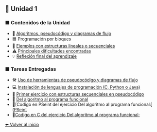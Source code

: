 ## 🧩 Unidad 1

### ■ Contenidos de la Unidad
- 📝 [Algoritmos, pseudocódigo y diagramas de flujo](Algoritmos.md)
- 🟦 [Programación por bloques](bloques.md)
- 🔹 [Ejemplos con estructuras lineales o secuenciales](Ejemplos.md)
- ⚠️ [Principales dificultades encontradas](dificultades.md)
- 💡 [Reflexión final del aprendizaje](reflexion.md)

### ■ Tareas Entregadas
- 🛠️ [Uso de herramientas de pseudocódigo y diagramas de flujo](MOSCOL_CASTILLO_JOAQUINEMILIO_AA1.pdf)
- 💻 [Instalación de lenguajes de programación (C, Python o Java)](MOSCOL_CASTILLO_JOAQUINEMILIO_AA2.pdf)
- 🚀 [Primer ejercicio con estructuras secuenciales en pseudocódigo](MOSCOL_CASTILLO_JOAQUINEMILIO_PL1.pdf)
- 🔄 [Del algoritmo al programa funcional](MOSCOL_CASTILLO_JOAQUINEMILIO_APE1.pdf)
- 🔹[Codigo en PSeint del ejercicio Del algoritmo al programa funcional:]([PSeint](https://github.com/joaquinmoscol-netizen/Portafolio-de-Teoria-de-la-Programacion/blob/main/Nota%203er%20Certamen%20PSeint.psc)
- 🔹[Codigo en C del ejercicio Del algoritmo al programa funcional:](https://github.com/joaquinmoscol-netizen/Portafolio-de-Teoria-de-la-Programacion/blob/main/Nota%203er%20Certamen%20C%2B%2B.cpp)   


[⬅️ Volver al inicio](Inicio.md)
